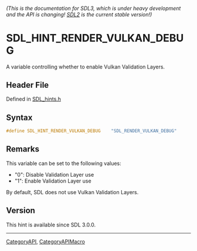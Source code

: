 ###### (This is the documentation for SDL3, which is under heavy development and the API is changing! [SDL2](https://wiki.libsdl.org/SDL2/) is the current stable version!)
# SDL_HINT_RENDER_VULKAN_DEBUG

A variable controlling whether to enable Vulkan Validation Layers.

## Header File

Defined in [SDL_hints.h](https://github.com/libsdl-org/SDL/blob/main/include/SDL3/SDL_hints.h)

## Syntax

```c
#define SDL_HINT_RENDER_VULKAN_DEBUG    "SDL_RENDER_VULKAN_DEBUG"
```

## Remarks

This variable can be set to the following values:

- "0": Disable Validation Layer use
- "1": Enable Validation Layer use

By default, SDL does not use Vulkan Validation Layers.

## Version

This hint is available since SDL 3.0.0.

----
[CategoryAPI](CategoryAPI), [CategoryAPIMacro](CategoryAPIMacro)

